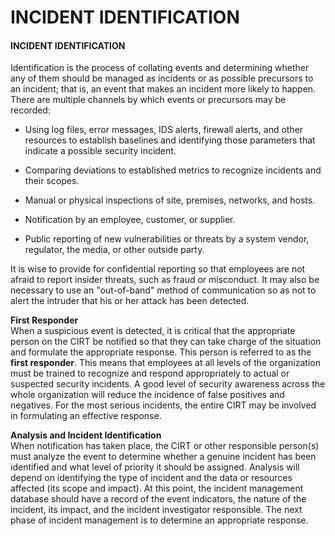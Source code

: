 # INCIDENT IDENTIFICATION

#### INCIDENT IDENTIFICATION

Identification is the process of collating events and determining whether any of them should be managed as incidents or as possible precursors to an incident; that is, an event that makes an incident more likely to happen. There are multiple channels by which events or precursors may be recorded:

-   Using log files, error messages, IDS alerts, firewall alerts, and other resources to establish baselines and identifying those parameters that indicate a possible security incident.
  
-   Comparing deviations to established metrics to recognize incidents and their scopes.
  
-   Manual or physical inspections of site, premises, networks, and hosts.
  
-   Notification by an employee, customer, or supplier.
  
-   Public reporting of new vulnerabilities or threats by a system vendor, regulator, the media, or other outside party.
  

It is wise to provide for confidential reporting so that employees are not afraid to report insider threats, such as fraud or misconduct. It may also be necessary to use an "out-of-band" method of communication so as not to alert the intruder that his or her attack has been detected.

**First Responder**  
When a suspicious event is detected, it is critical that the appropriate person on the CIRT be notified so that they can take charge of the situation and formulate the appropriate response. This person is referred to as the **first responder**. This means that employees at all levels of the organization must be trained to recognize and respond appropriately to actual or suspected security incidents. A good level of security awareness across the whole organization will reduce the incidence of false positives and negatives. For the most serious incidents, the entire CIRT may be involved in formulating an effective response.

**Analysis and Incident Identification**  
When notification has taken place, the CIRT or other responsible person(s) must analyze the event to determine whether a genuine incident has been identified and what level of priority it should be assigned. Analysis will depend on identifying the type of incident and the data or resources affected (its scope and impact). At this point, the incident management database should have a record of the event indicators, the nature of the incident, its impact, and the incident investigator responsible. The next phase of incident management is to determine an appropriate response.